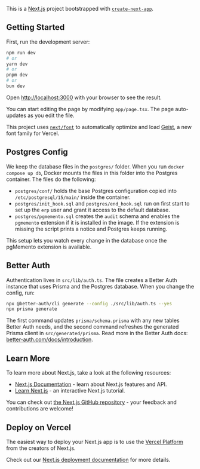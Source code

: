 This is a [Next.js](https://nextjs.org) project bootstrapped with [`create-next-app`](https://nextjs.org/docs/app/api-reference/cli/create-next-app).

## Getting Started

First, run the development server:

```bash
npm run dev
# or
yarn dev
# or
pnpm dev
# or
bun dev
```

Open [http://localhost:3000](http://localhost:3000) with your browser to see the result.

You can start editing the page by modifying `app/page.tsx`. The page auto-updates as you edit the file.

This project uses [`next/font`](https://nextjs.org/docs/app/building-your-application/optimizing/fonts) to automatically optimize and load [Geist](https://vercel.com/font), a new font family for Vercel.

## Postgres Config

We keep the database files in the `postgres/` folder. When you run `docker compose up db`, Docker mounts the files in this folder into the Postgres container. The files do the following:

- `postgres/conf/` holds the base Postgres configuration copied into `/etc/postgresql/15/main/` inside the container.
- `postgres/init_hook.sql` and `postgres/end_hook.sql` run on first start to set up the `erp` user and grant it access to the default database.
- `postgres/pgmemento.sql` creates the `audit` schema and enables the `pgmemento` extension if it is installed in the image. If the extension is missing the script prints a notice and Postgres keeps running.

This setup lets you watch every change in the database once the pgMemento extension is available.

## Better Auth

Authentication lives in `src/lib/auth.ts`. The file creates a Better Auth instance that uses Prisma and the Postgres database. When you change the config, run:

```bash
npx @better-auth/cli generate --config ./src/lib/auth.ts --yes
npx prisma generate
```

The first command updates `prisma/schema.prisma` with any new tables Better Auth needs, and the second command refreshes the generated Prisma client in `src/generated/prisma`. Read more in the Better Auth docs: [better-auth.com/docs/introduction](https://www.better-auth.com/docs/introduction).

## Learn More

To learn more about Next.js, take a look at the following resources:

- [Next.js Documentation](https://nextjs.org/docs) - learn about Next.js features and API.
- [Learn Next.js](https://nextjs.org/learn) - an interactive Next.js tutorial.

You can check out [the Next.js GitHub repository](https://github.com/vercel/next.js) - your feedback and contributions are welcome!

## Deploy on Vercel

The easiest way to deploy your Next.js app is to use the [Vercel Platform](https://vercel.com/new?utm_medium=default-template&filter=next.js&utm_source=create-next-app&utm_campaign=create-next-app-readme) from the creators of Next.js.

Check out our [Next.js deployment documentation](https://nextjs.org/docs/app/building-your-application/deploying) for more details.
